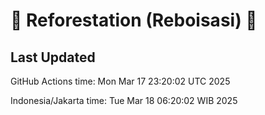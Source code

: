 
# 🌳 Reforestation (Reboisasi) 🌲

## Last Updated

GitHub Actions time: Mon Mar 17 23:20:02 UTC 2025

Indonesia/Jakarta time: Tue Mar 18 06:20:02 WIB 2025
